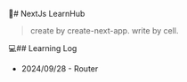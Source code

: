 🚀# NextJs LearnHub

> create by create-next-app.
> write by cell.

💻## Learning Log

- 2024/09/28 - Router
